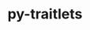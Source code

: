 ---
title: "py-traitlets"
layout: cache
categories: [package, develop]
meta: {"compilers": ["gcc@11.4.0", "gcc@7.3.1", "gcc@9.4.0", "none"], "num_specs": 63, "num_specs_by_stack": {"aws-isc": 1, "aws-isc-aarch64": 1, "data-vis-sdk": 10, "e4s": 20, "e4s-neoverse-v2": 22, "e4s-neoverse_v1": 6, "e4s-power": 3, "root": 63}, "oss": ["amzn2", "ubuntu20.04", "ubuntu22.04"], "platforms": ["linux"], "stacks": ["aws-isc", "aws-isc-aarch64", "data-vis-sdk", "e4s", "e4s-neoverse-v2", "e4s-neoverse_v1", "e4s-power", "root"], "targets": ["aarch64", "neoverse_v1", "neoverse_v2", "ppc64le", "x86_64_v3"], "versions": ["5.14.3"]}
spec_details: [{"compiler": "none", "hash": "2qps2joggdgtguzkdbknkibf4h7nsdnh", "os": "ubuntu22.04", "platform": "linux", "size": "-", "stacks": ["e4s-neoverse-v2", "root"], "target": "neoverse_v2", "variants": ["build_system=python_pip"], "versions": ["5.14.3"]}, {"compiler": "none", "hash": "3s5vk36ne4ojtprzev7ansgjppd77idf", "os": "ubuntu22.04", "platform": "linux", "size": "-", "stacks": ["e4s-neoverse-v2", "root"], "target": "neoverse_v2", "variants": ["build_system=python_pip"], "versions": ["5.14.3"]}, {"compiler": "none", "hash": "423y46ztvj34ebmks2yw2uliprtmyyaa", "os": "ubuntu22.04", "platform": "linux", "size": "-", "stacks": ["e4s", "root"], "target": "x86_64_v3", "variants": ["build_system=python_pip"], "versions": ["5.14.3"]}, {"compiler": "gcc@7.3.1", "hash": "4kgydasei34jm4af6nqtpqk3d7uv3akc", "os": "amzn2", "platform": "linux", "size": "-", "stacks": ["aws-isc-aarch64", "root"], "target": "aarch64", "variants": ["build_system=python_pip"], "versions": ["5.14.3"]}, {"compiler": "none", "hash": "4nbrw5so2rqxy6mz3xskv2tadgssx4ca", "os": "ubuntu22.04", "platform": "linux", "size": "-", "stacks": ["e4s-neoverse-v2", "root"], "target": "neoverse_v2", "variants": ["build_system=python_pip"], "versions": ["5.14.3"]}, {"compiler": "none", "hash": "55xl42tuiietq5th6bhfa2kpfwu74n2a", "os": "ubuntu22.04", "platform": "linux", "size": "-", "stacks": ["e4s-neoverse-v2", "root"], "target": "neoverse_v2", "variants": ["build_system=python_pip"], "versions": ["5.14.3"]}, {"compiler": "none", "hash": "5z5bbuspsvnhyqi3ju7sexhbxvqy2fel", "os": "ubuntu22.04", "platform": "linux", "size": "-", "stacks": ["e4s", "root"], "target": "x86_64_v3", "variants": ["build_system=python_pip"], "versions": ["5.14.3"]}, {"compiler": "none", "hash": "64mg4msdryq3cdq33x5etm25ymi2crkj", "os": "ubuntu22.04", "platform": "linux", "size": "-", "stacks": ["e4s", "root"], "target": "x86_64_v3", "variants": ["build_system=python_pip"], "versions": ["5.14.3"]}, {"compiler": "none", "hash": "6cg4mxmbudo543hse7u2mi2ebrx2hcy2", "os": "ubuntu22.04", "platform": "linux", "size": "-", "stacks": ["e4s", "root"], "target": "x86_64_v3", "variants": ["build_system=python_pip"], "versions": ["5.14.3"]}, {"compiler": "none", "hash": "6eg3fx42u4ivyzjj7wli37etokjkuwky", "os": "ubuntu22.04", "platform": "linux", "size": "-", "stacks": ["e4s", "root"], "target": "x86_64_v3", "variants": ["build_system=python_pip"], "versions": ["5.14.3"]}, {"compiler": "none", "hash": "7svflyrqmff5pjwvxujiuy6xu3tgvxxs", "os": "ubuntu22.04", "platform": "linux", "size": "-", "stacks": ["e4s", "root"], "target": "x86_64_v3", "variants": ["build_system=python_pip"], "versions": ["5.14.3"]}, {"compiler": "none", "hash": "ackjpdi63vk3556obhcq4bjaji52gimr", "os": "ubuntu20.04", "platform": "linux", "size": "-", "stacks": ["data-vis-sdk", "root"], "target": "x86_64_v3", "variants": ["build_system=python_pip"], "versions": ["5.14.3"]}, {"compiler": "none", "hash": "alkuhcq7ro5o63ey5auadgergtpbzqmf", "os": "ubuntu20.04", "platform": "linux", "size": "-", "stacks": ["data-vis-sdk", "root"], "target": "x86_64_v3", "variants": ["build_system=python_pip"], "versions": ["5.14.3"]}, {"compiler": "none", "hash": "alywhctmvok7nriyn5dymulf6bcnlr3p", "os": "ubuntu22.04", "platform": "linux", "size": "-", "stacks": ["e4s", "root"], "target": "x86_64_v3", "variants": ["build_system=python_pip"], "versions": ["5.14.3"]}, {"compiler": "none", "hash": "aoew3s722lwylqur5wweortwal5ew6ex", "os": "ubuntu22.04", "platform": "linux", "size": "-", "stacks": ["e4s-neoverse-v2", "root"], "target": "neoverse_v2", "variants": ["build_system=python_pip"], "versions": ["5.14.3"]}, {"compiler": "gcc@11.4.0", "hash": "aq6k2mvgf2wspnr4imquwjj6526afb6o", "os": "ubuntu22.04", "platform": "linux", "size": "-", "stacks": ["e4s-neoverse_v1", "root"], "target": "neoverse_v1", "variants": ["build_system=python_pip"], "versions": ["5.14.3"]}, {"compiler": "none", "hash": "b4gqgsmqabeqpelmreaxkyzpmvgocen3", "os": "ubuntu22.04", "platform": "linux", "size": "-", "stacks": ["e4s", "root"], "target": "x86_64_v3", "variants": ["build_system=python_pip"], "versions": ["5.14.3"]}, {"compiler": "none", "hash": "bcxnatodwqgkkjihzzycgxwmyymxhciv", "os": "ubuntu22.04", "platform": "linux", "size": "-", "stacks": ["e4s", "root"], "target": "x86_64_v3", "variants": ["build_system=python_pip"], "versions": ["5.14.3"]}, {"compiler": "none", "hash": "bwe4djtxr5tkhqu7omsezhjlivktfolm", "os": "ubuntu20.04", "platform": "linux", "size": "-", "stacks": ["data-vis-sdk", "root"], "target": "x86_64_v3", "variants": ["build_system=python_pip"], "versions": ["5.14.3"]}, {"compiler": "none", "hash": "crwfmjhynrd63tlgni4cl62k4b5535qd", "os": "ubuntu22.04", "platform": "linux", "size": "-", "stacks": ["e4s-neoverse-v2", "root"], "target": "neoverse_v2", "variants": ["build_system=python_pip"], "versions": ["5.14.3"]}, {"compiler": "gcc@9.4.0", "hash": "csw6yp2iawbd74rumpbglsfcijqhn2jl", "os": "ubuntu20.04", "platform": "linux", "size": "-", "stacks": ["e4s-power", "root"], "target": "ppc64le", "variants": ["build_system=python_pip"], "versions": ["5.14.3"]}, {"compiler": "none", "hash": "cwswjk27jv7fg256iwwx3fhu5tliekqi", "os": "ubuntu22.04", "platform": "linux", "size": "-", "stacks": ["e4s", "root"], "target": "x86_64_v3", "variants": ["build_system=python_pip"], "versions": ["5.14.3"]}, {"compiler": "gcc@11.4.0", "hash": "ddqos4tzhndoimiekrnb26qzfdfwo7ta", "os": "ubuntu22.04", "platform": "linux", "size": "-", "stacks": ["e4s-neoverse_v1", "root"], "target": "neoverse_v1", "variants": ["build_system=python_pip"], "versions": ["5.14.3"]}, {"compiler": "none", "hash": "dhacjmqflzpu4m4mahqc3apq36emq2f2", "os": "ubuntu22.04", "platform": "linux", "size": "-", "stacks": ["e4s-neoverse-v2", "root"], "target": "neoverse_v2", "variants": ["build_system=python_pip"], "versions": ["5.14.3"]}, {"compiler": "none", "hash": "ek3r6yxevu6ztyzjr6aywzfcm7bgvsw4", "os": "ubuntu22.04", "platform": "linux", "size": "-", "stacks": ["e4s-neoverse-v2", "root"], "target": "neoverse_v2", "variants": ["build_system=python_pip"], "versions": ["5.14.3"]}, {"compiler": "gcc@11.4.0", "hash": "eviraugidfrpe3bo3g3urimwobt73xat", "os": "ubuntu22.04", "platform": "linux", "size": "-", "stacks": ["e4s-neoverse_v1", "root"], "target": "neoverse_v1", "variants": ["build_system=python_pip"], "versions": ["5.14.3"]}, {"compiler": "none", "hash": "fickxy6bieg4qj5w34rfyl6efvclcc5l", "os": "ubuntu20.04", "platform": "linux", "size": "-", "stacks": ["data-vis-sdk", "root"], "target": "x86_64_v3", "variants": ["build_system=python_pip"], "versions": ["5.14.3"]}, {"compiler": "none", "hash": "frtkzoai7nzzddw46n55q6tla7qgnkw4", "os": "ubuntu22.04", "platform": "linux", "size": "-", "stacks": ["e4s-neoverse-v2", "root"], "target": "neoverse_v2", "variants": ["build_system=python_pip"], "versions": ["5.14.3"]}, {"compiler": "none", "hash": "fudbv77it2stggnlf74wrydxi3piajj5", "os": "ubuntu20.04", "platform": "linux", "size": "-", "stacks": ["data-vis-sdk", "root"], "target": "x86_64_v3", "variants": ["build_system=python_pip"], "versions": ["5.14.3"]}, {"compiler": "none", "hash": "fzoxvn4bvphcorjjkmitroc4zqsze7gq", "os": "ubuntu22.04", "platform": "linux", "size": "-", "stacks": ["e4s-neoverse-v2", "root"], "target": "neoverse_v2", "variants": ["build_system=python_pip"], "versions": ["5.14.3"]}, {"compiler": "none", "hash": "g5xlcjzlflixxzszxovhkwfhangcl426", "os": "ubuntu22.04", "platform": "linux", "size": "-", "stacks": ["e4s", "root"], "target": "x86_64_v3", "variants": ["build_system=python_pip"], "versions": ["5.14.3"]}, {"compiler": "gcc@11.4.0", "hash": "gg5jucofhv2qxijzxtf24boanwp23afh", "os": "ubuntu22.04", "platform": "linux", "size": "-", "stacks": ["e4s-neoverse_v1", "root"], "target": "neoverse_v1", "variants": ["build_system=python_pip"], "versions": ["5.14.3"]}, {"compiler": "none", "hash": "gstt7geypzktr2tifuunoced2qva63ls", "os": "ubuntu20.04", "platform": "linux", "size": "-", "stacks": ["data-vis-sdk", "root"], "target": "x86_64_v3", "variants": ["build_system=python_pip"], "versions": ["5.14.3"]}, {"compiler": "none", "hash": "h72jxrnqbhkxqn4thszgkwcnorrz46tz", "os": "ubuntu20.04", "platform": "linux", "size": "-", "stacks": ["data-vis-sdk", "root"], "target": "x86_64_v3", "variants": ["build_system=python_pip"], "versions": ["5.14.3"]}, {"compiler": "none", "hash": "i5r7qcnr6nsqsi7crczifjlfq5whqaoe", "os": "ubuntu22.04", "platform": "linux", "size": "-", "stacks": ["e4s-neoverse-v2", "root"], "target": "neoverse_v2", "variants": ["build_system=python_pip"], "versions": ["5.14.3"]}, {"compiler": "none", "hash": "jwg3th6wtli3jfsfqakbdplzzqnf6tbt", "os": "ubuntu22.04", "platform": "linux", "size": "-", "stacks": ["e4s", "root"], "target": "x86_64_v3", "variants": ["build_system=python_pip"], "versions": ["5.14.3"]}, {"compiler": "none", "hash": "k25kkx26sirun4tnzdhl643waunu4qoi", "os": "ubuntu22.04", "platform": "linux", "size": "-", "stacks": ["e4s", "root"], "target": "x86_64_v3", "variants": ["build_system=python_pip"], "versions": ["5.14.3"]}, {"compiler": "none", "hash": "k6t6dfwlatd3aea5apyn3tfjyjrdjy5v", "os": "ubuntu22.04", "platform": "linux", "size": "-", "stacks": ["e4s", "root"], "target": "x86_64_v3", "variants": ["build_system=python_pip"], "versions": ["5.14.3"]}, {"compiler": "none", "hash": "kosuazuxbyjr2wocwg3vzui4hbnmeugm", "os": "ubuntu20.04", "platform": "linux", "size": "-", "stacks": ["data-vis-sdk", "root"], "target": "x86_64_v3", "variants": ["build_system=python_pip"], "versions": ["5.14.3"]}, {"compiler": "none", "hash": "mn4dq7uzgbt2535hucwlnaflbsbxbxz7", "os": "ubuntu22.04", "platform": "linux", "size": "-", "stacks": ["e4s", "root"], "target": "x86_64_v3", "variants": ["build_system=python_pip"], "versions": ["5.14.3"]}, {"compiler": "none", "hash": "mnwttgo6rvsbxoipc64bq3wiqxpdvgia", "os": "ubuntu22.04", "platform": "linux", "size": "-", "stacks": ["e4s-neoverse-v2", "root"], "target": "neoverse_v2", "variants": ["build_system=python_pip"], "versions": ["5.14.3"]}, {"compiler": "none", "hash": "o4uq5cenbzmosybnoqcfyoomguqlh2xk", "os": "ubuntu22.04", "platform": "linux", "size": "-", "stacks": ["e4s", "root"], "target": "x86_64_v3", "variants": ["build_system=python_pip"], "versions": ["5.14.3"]}, {"compiler": "gcc@11.4.0", "hash": "oaewvcp6ztrn4ybs2isphzkhf6wnkyjq", "os": "ubuntu22.04", "platform": "linux", "size": "-", "stacks": ["e4s-neoverse_v1", "root"], "target": "neoverse_v1", "variants": ["build_system=python_pip"], "versions": ["5.14.3"]}, {"compiler": "none", "hash": "ovr4j4tfqvzo5vkifhbdai2rbctomyzt", "os": "ubuntu20.04", "platform": "linux", "size": "-", "stacks": ["data-vis-sdk", "root"], "target": "x86_64_v3", "variants": ["build_system=python_pip"], "versions": ["5.14.3"]}, {"compiler": "none", "hash": "p7fp7qzcdwtd4xawuhuie3midkemsamq", "os": "ubuntu22.04", "platform": "linux", "size": "-", "stacks": ["e4s-neoverse-v2", "root"], "target": "neoverse_v2", "variants": ["build_system=python_pip"], "versions": ["5.14.3"]}, {"compiler": "none", "hash": "qamytymgvi6bqtd2qil5ewdknb6i6l33", "os": "ubuntu20.04", "platform": "linux", "size": "-", "stacks": ["data-vis-sdk", "root"], "target": "x86_64_v3", "variants": ["build_system=python_pip"], "versions": ["5.14.3"]}, {"compiler": "none", "hash": "qbjxh4d7d63xd6duc54qavpyo55utl54", "os": "ubuntu22.04", "platform": "linux", "size": "-", "stacks": ["e4s-neoverse-v2", "root"], "target": "neoverse_v2", "variants": ["build_system=python_pip"], "versions": ["5.14.3"]}, {"compiler": "none", "hash": "qjszlyginnjjofrenuqdgk3liw54s3oy", "os": "ubuntu22.04", "platform": "linux", "size": "-", "stacks": ["e4s-neoverse-v2", "root"], "target": "neoverse_v2", "variants": ["build_system=python_pip"], "versions": ["5.14.3"]}, {"compiler": "none", "hash": "qp5sjinlv3yceg2otf5b4vspeoydyxec", "os": "ubuntu22.04", "platform": "linux", "size": "-", "stacks": ["e4s-neoverse-v2", "root"], "target": "neoverse_v2", "variants": ["build_system=python_pip"], "versions": ["5.14.3"]}, {"compiler": "none", "hash": "rjtwn2kt64f7ryl7epptwt5lwi5kbhfw", "os": "ubuntu22.04", "platform": "linux", "size": "-", "stacks": ["e4s", "root"], "target": "x86_64_v3", "variants": ["build_system=python_pip"], "versions": ["5.14.3"]}, {"compiler": "none", "hash": "sodg2g6hiydwiqpd4td7yxe3t2xtysjn", "os": "ubuntu22.04", "platform": "linux", "size": "-", "stacks": ["e4s", "root"], "target": "x86_64_v3", "variants": ["build_system=python_pip"], "versions": ["5.14.3"]}, {"compiler": "none", "hash": "son5hm3r3swfnitnsrwfhornq7l6deuk", "os": "ubuntu22.04", "platform": "linux", "size": "-", "stacks": ["e4s-neoverse-v2", "root"], "target": "neoverse_v2", "variants": ["build_system=python_pip"], "versions": ["5.14.3"]}, {"compiler": "none", "hash": "tgsl4lvtahxn2fwrpc3wl3j5v576g7jj", "os": "ubuntu22.04", "platform": "linux", "size": "-", "stacks": ["e4s-neoverse-v2", "root"], "target": "neoverse_v2", "variants": ["build_system=python_pip"], "versions": ["5.14.3"]}, {"compiler": "none", "hash": "uv33ymlkz56ylvzdquaucstldp6nkn7x", "os": "ubuntu22.04", "platform": "linux", "size": "-", "stacks": ["e4s-neoverse-v2", "root"], "target": "neoverse_v2", "variants": ["build_system=python_pip"], "versions": ["5.14.3"]}, {"compiler": "gcc@9.4.0", "hash": "wbfl4bupwicec5demz6fb2zdkzjrigyq", "os": "ubuntu20.04", "platform": "linux", "size": "-", "stacks": ["e4s-power", "root"], "target": "ppc64le", "variants": ["build_system=python_pip"], "versions": ["5.14.3"]}, {"compiler": "gcc@7.3.1", "hash": "xlfep5yhl6xgwokzk5k6x2jwiowlarua", "os": "amzn2", "platform": "linux", "size": "-", "stacks": ["aws-isc", "root"], "target": "x86_64_v3", "variants": ["build_system=python_pip"], "versions": ["5.14.3"]}, {"compiler": "gcc@9.4.0", "hash": "xvcjn7tnr6l44zscimymorgnhs2iukv3", "os": "ubuntu20.04", "platform": "linux", "size": "-", "stacks": ["e4s-power", "root"], "target": "ppc64le", "variants": ["build_system=python_pip"], "versions": ["5.14.3"]}, {"compiler": "none", "hash": "y3hlvewg5s7zymea32jdae6zxcir3emp", "os": "ubuntu22.04", "platform": "linux", "size": "-", "stacks": ["e4s", "root"], "target": "x86_64_v3", "variants": ["build_system=python_pip"], "versions": ["5.14.3"]}, {"compiler": "none", "hash": "yezqzrihtryg567zhafm4b7ifijndyja", "os": "ubuntu22.04", "platform": "linux", "size": "-", "stacks": ["e4s-neoverse-v2", "root"], "target": "neoverse_v2", "variants": ["build_system=python_pip"], "versions": ["5.14.3"]}, {"compiler": "none", "hash": "ylfz2elsmk5ogzugncnfskc6djd6tmtz", "os": "ubuntu22.04", "platform": "linux", "size": "-", "stacks": ["e4s", "root"], "target": "x86_64_v3", "variants": ["build_system=python_pip"], "versions": ["5.14.3"]}, {"compiler": "none", "hash": "zdvqttykmvfw3vsz7ke4k4wshowvhh7b", "os": "ubuntu22.04", "platform": "linux", "size": "-", "stacks": ["e4s-neoverse-v2", "root"], "target": "neoverse_v2", "variants": ["build_system=python_pip"], "versions": ["5.14.3"]}, {"compiler": "none", "hash": "zhgv6jgoilgch574muya4iyj5i2oylrv", "os": "ubuntu22.04", "platform": "linux", "size": "-", "stacks": ["e4s-neoverse-v2", "root"], "target": "neoverse_v2", "variants": ["build_system=python_pip"], "versions": ["5.14.3"]}, {"compiler": "gcc@11.4.0", "hash": "zoprcngxnfnolztcdkx632pd5eny46us", "os": "ubuntu22.04", "platform": "linux", "size": "-", "stacks": ["e4s-neoverse_v1", "root"], "target": "neoverse_v1", "variants": ["build_system=python_pip"], "versions": ["5.14.3"]}]
---